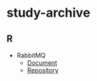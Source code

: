 # study-archive

## R

* RabbitMQ
  * [Document](https://github.com/honeyqa/study-archive/blob/master/rabbitmq.md)
  * [Repository](https://github.com/honeyqa/rabbitmq-study)
